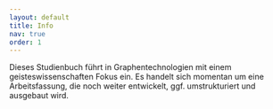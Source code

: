 ```yaml
---
layout: default
title: Info
nav: true
order: 1
---
```


Dieses Studienbuch führt in Graphentechnologien mit einem geisteswissenschaften Fokus ein. Es handelt sich momentan um eine Arbeitsfassung, die noch weiter entwickelt, ggf. umstrukturiert und ausgebaut wird.

